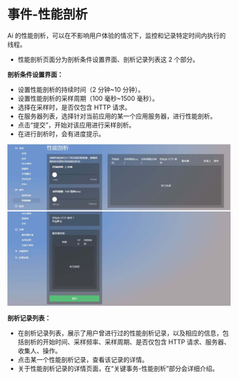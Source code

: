 # 事件-性能剖析
Ai 的性能剖析，可以在不影响用户体验的情况下，监控和记录特定时间内执行的线程。

* 性能剖析页面分为剖析条件设置界面、剖析记录列表这 2 个部分。

**剖析条件设置界面：**<br>

* 设置性能剖析的持续时间（2 分钟~10 分钟）。
* 设置性能剖析的采样周期（100 毫秒~1500 毫秒）。
* 选择在采样时，是否仅包含 HTTP 请求。
* 在服务器列表，选择针对当前应用的某一个应用服务器，进行性能剖析。
* 点击“提交”，开始对该应用进行采样剖析。
* 在进行剖析时，会有进度提示。

![](/images/aimonitor_performance01.png)
![](/images/aimonitor_performance02.png)


 **剖析记录列表：**<br>

* 在剖析记录列表，展示了用户曾进行过的性能剖析记录，以及相应的信息，包括剖析的开始时间、采样频率、采样周期、是否仅包含 HTTP 请求、服务器、收集人、操作。
* 点击某一个性能剖析记录，查看该记录的详情。
* 关于性能剖析记录的详情页面，在“关键事务-性能剖析”部分会详细介绍。
